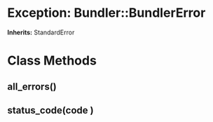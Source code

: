 # Exception: Bundler::BundlerError
**Inherits:** StandardError
    



# Class Methods
## all_errors() [](#method-c-all_errors)
## status_code(code ) [](#method-c-status_code)

